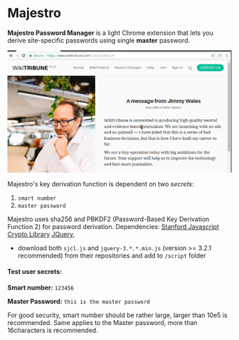 # Majestro
__Majestro Password Manager__ is a light Chrome extension that lets you derive site-specific passwords using single __master__ password. 

![](Majestro_usage.gif)

Majestro's key derivation function is dependent on two *secrets*: 

1. ```smart number``` 
2. ```master password``` 

Majestro uses sha256 and PBKDF2 (Password-Based Key Derivation Function 2) for password derivation.
Dependencies: [Stanford Javascript Crypto Library](https://github.com/bitwiseshiftleft/sjcl)
[JQuery](https://jquery.com/download/), 
* download both ```sjcl.js``` and ```jquery-3.*.*.min.js``` (version >= 3.2.1 recommended) from their repositories and add to ```/script``` folder

#### Test user secrets:
__Smart number:__ ```123456```

__Master Password:__ ```this is the master password```  

For good security, smart number should be rather large, larger than 10e5 is recommended.
Same applies to the Master password, more than 16characters is recommended.

